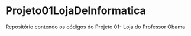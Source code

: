 # Projeto01LojaDeInformatica
Repositório contendo os códigos do Projeto 01- Loja do Professor Obama
